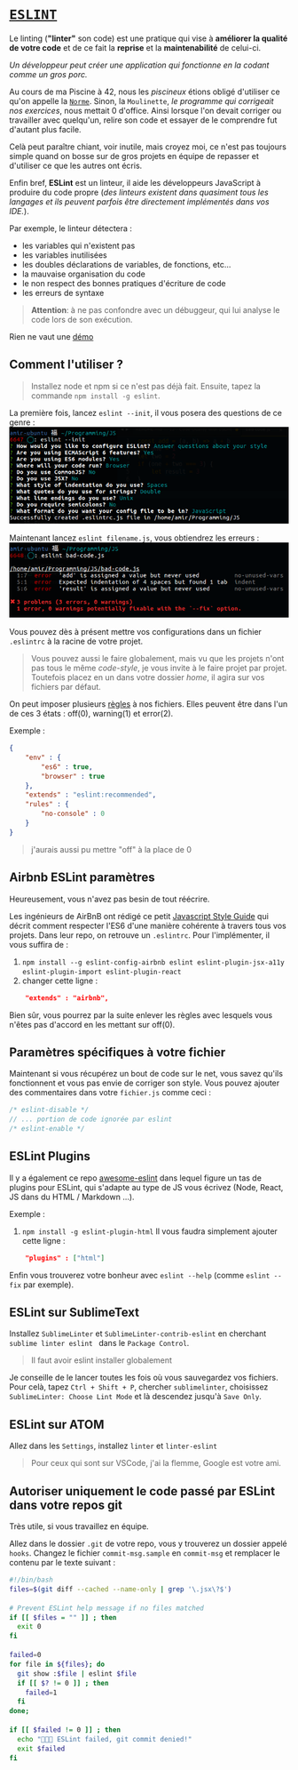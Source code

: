 # [`ESLINT`](https://eslint.org/)

Le linting (**"linter"** son code) est une pratique qui vise à **améliorer la qualité de votre code** et de ce fait la **reprise** et la **maintenabilité** de celui-ci.

*Un développeur peut créer une application qui fonctionne en la codant comme un gros porc.*

Au cours de ma Piscine à 42, nous les *piscineux* étions obligé d'utiliser ce qu'on appelle la [`Norme`](https://ncoden.fr/datas/42/norm.pdf). Sinon, la `Moulinette`, *le programme qui corrigeait nos exercices*, nous mettait 0 d'office. Ainsi lorsque l'on devait corriger ou travailler avec quelqu'un, relire son code et essayer de le comprendre fut d'autant plus facile.

Celà peut paraître chiant, voir inutile, mais croyez moi, ce n'est pas toujours simple quand on bosse sur de gros projets en équipe de repasser et d'utiliser ce que les autres ont écris.

Enfin bref, **ESLint** est un linteur, il aide les développeurs JavaScript à produire du code propre (*des linteurs existent dans quasiment tous les langages et ils peuvent parfois être directement implémentés dans vos IDE.*). 

Par exemple, le linteur détectera :
- les variables qui n'existent pas
- les variables inutilisées
- les doubles déclarations de variables, de fonctions, etc...
- la mauvaise organisation du code
- le non respect des bonnes pratiques d'écriture de code
- les erreurs de syntaxe

>**Attention**: à ne pas confondre avec un débuggeur, qui lui analyse le code lors de son exécution.

Rien ne vaut une [démo](https://eslint.org/demo/)

## Comment l'utiliser ?

>Installez node et npm si ce n'est pas déjà fait. Ensuite, tapez la commande `npm install -g eslint`.

La première fois, lancez `eslint --init`, il vous posera des questions de ce genre :
![eslint--init](eslint--init.png)

Maintenant lancez `eslint filename.js`, vous obtiendrez les erreurs :
![eslint--errors](eslint-errors.png)

Vous pouvez dès à présent mettre vos configurations dans un fichier `.eslintrc` à la racine de votre projet.

>Vous pouvez aussi le faire globalement, mais vu que les projets n'ont pas tous le même *code-style*, je vous invite à le faire projet par projet. Toutefois placez en un dans votre dossier *home*, il agira sur vos fichiers par défaut.

On peut imposer plusieurs [règles](https://eslint.org/docs/rules/) à nos fichiers. Elles peuvent être dans l'un de ces 3 états : off(0), warning(1) et error(2).

Exemple :
```json
{
    "env" : {
        "es6" : true,
        "browser" : true
    },
    "extends" : "eslint:recommended",
    "rules" : {
        "no-console" : 0
    }
}
```
> j'aurais aussi pu mettre "off" à la place de 0

## Airbnb ESLint paramètres

Heureusement, vous n'avez pas besin de tout réécrire. 

Les ingénieurs de AirBnB ont rédigé ce petit [Javascript Style Guide](https://github.com/airbnb/javascript) qui décrit comment respecter l'ES6 d'une manière cohérente à travers tous vos projets. Dans leur repo, on retrouve un `.eslintrc`. Pour l'implémenter, il vous suffira de :
1. `npm install --g eslint-config-airbnb eslint eslint-plugin-jsx-a11y eslint-plugin-import eslint-plugin-react`
2. changer cette ligne :
```json
    "extends" : "airbnb",
```

Bien sûr, vous pourrez par la suite enlever les règles avec lesquels vous n'êtes pas d'accord en les mettant sur off(0).

## Paramètres spécifiques à votre fichier

Maintenant si vous récupérez un bout de code sur le net, vous savez qu'ils fonctionnent et vous pas envie de corriger son style. Vous pouvez ajouter des commentaires dans votre `fichier.js` comme ceci :
```js
/* eslint-disable */
// ... portion de code ignorée par eslint
/* eslint-enable */
```

## ESLint Plugins

Il y a également ce repo [awesome-eslint](https://github.com/dustinspecker/awesome-eslint) dans lequel figure un tas de plugins pour ESLint, qui s'adapte au type de JS vous écrivez (Node, React, JS dans du HTML / Markdown ...).

Exemple :
1. `npm install -g eslint-plugin-html`
Il vous faudra simplement ajouter cette ligne :
```json
    "plugins" : ["html"]
```

Enfin vous trouverez votre bonheur avec `eslint --help` (comme `eslint --fix` par exemple).

## ESLint sur SublimeText

Installez `SublimeLinter` et `SublimeLinter-contrib-eslint` en cherchant `sublime linter eslint ` dans le `Package Control`. 

>Il faut avoir eslint installer globalement

Je conseille de le lancer toutes les fois où vous sauvegardez vos fichiers. Pour celà, tapez `Ctrl + Shift + P`, chercher `sublimelinter`, choisissez `SublimeLinter: Choose Lint Mode` et là descendez jusqu'à `Save Only`.

## ESLint sur ATOM

Allez dans les `Settings`, installez `linter` et `linter-eslint`
>Pour ceux qui sont sur VSCode, j'ai la flemme, Google est votre ami.

## Autoriser uniquement le code passé par ESLint dans votre repos git

Très utile, si vous travaillez en équipe.

Allez dans le dossier `.git` de votre repo, vous y trouverez un dossier appelé `hooks`. Changez le fichier `commit-msg.sample` en `commit-msg` et remplacer  le contenu par le texte suivant : 

```sh
#!/bin/bash
files=$(git diff --cached --name-only | grep '\.jsx\?$')

# Prevent ESLint help message if no files matched
if [[ $files = "" ]] ; then
  exit 0
fi

failed=0
for file in ${files}; do
  git show :$file | eslint $file
  if [[ $? != 0 ]] ; then
    failed=1
  fi
done;
 
if [[ $failed != 0 ]] ; then
  echo "🚫🚫🚫 ESLint failed, git commit denied!"
  exit $failed
fi
```

